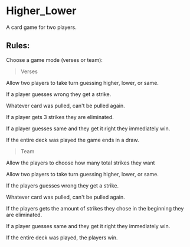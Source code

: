 # Higher_Lower
A card game for two players.

## Rules:

  Choose a game mode (verses or team):
  
  > Verses
  
  Allow two players to take turn guessing higher, lower, or same.
  
  If a player guesses wrong they get a strike.
  
  Whatever card was pulled, can't be pulled again.
  
  If a player gets 3 strikes they are eliminated.
  
  If a player guesses same and they get it right they 
  immediately win.
  
  If the entire deck was played the game ends in a draw.
  
  > Team
  
  Allow the players to choose how many total strikes they want
  
  Allow two players to take turn guessing higher, lower, or same.
  
  If the players guesses wrong they get a strike.
  
  Whatever card was pulled, can't be pulled again.
  
  If the players gets the amount of strikes they chose in the beginning they are eliminated.
  
  If a player guesses same and they get it right they 
  immediately win.
  
  If the entire deck was played, the players win.
  
